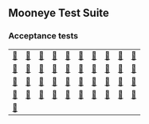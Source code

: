 ## Mooneye Test Suite

### Acceptance tests

|       |       |       |       |       |       |       |       |       |       |
| :---: | :---: | :---: | :---: | :---: | :---: | :---: | :---: | :---: | :---: |
| [:green_heart:](x "rst_timing.gb") | [:green_heart:](x "jp_timing.gb") | [:green_heart:](x "reti_timing.gb") | [:green_heart:](x "oam_dma_timing.gb") | [:red_circle:](x "if_ie_registers.gb") | [:red_circle:](x "boot_regs-mgb.gb") | [:red_circle:](x "rapid_di_ei.gb") | [:green_heart:](x "oam_dma_restart.gb") | [:green_heart:](x "pop_timing.gb") | [:green_heart:](x "jp_cc_timing.gb") |
| [:green_heart:](x "oam_dma_start.gb") | [:green_heart:](x "push_timing.gb") | [:red_circle:](x "boot_regs-sgb2.gb") | [:green_heart:](x "add_sp_e_timing.gb") | [:red_circle:](x "di_timing-GS.gb") | [:red_circle:](x "intr_timing.gb") | [:green_heart:](x "ld_hl_sp_e_timing.gb") | [:red_circle:](x "boot_div2-S.gb") | [:red_circle:](x "boot_div-S.gb") | [:red_circle:](x "reti_intr_timing.gb") |
| [:green_heart:](x "call_cc_timing2.gb") | [:red_circle:](x "halt_ime0_nointr_timing.gb") | [:green_heart:](x "div_timing.gb") | [:green_heart:](x "halt_ime0_ei.gb") | [:red_circle:](x "boot_hwio-S.gb") | [:green_heart:](x "call_cc_timing.gb") | [:red_circle:](x "ei_sequence.gb") | [:green_heart:](x "boot_regs-dmgABC.gb") | [:green_heart:](x "ret_cc_timing.gb") | [:red_circle:](x "boot_div-dmg0.gb") |
| [:red_circle:](x "halt_ime1_timing2-GS.gb") | [:red_circle:](x "boot_div-dmgABCmgb.gb") | [:red_circle:](x "boot_hwio-dmgABCmgb.gb") | [:red_circle:](x "boot_regs-dmg0.gb") | [:green_heart:](x "call_timing2.gb") | [:green_heart:](x "call_timing.gb") | [:red_circle:](x "ei_timing.gb") | [:red_circle:](x "boot_hwio-dmg0.gb") | [:red_circle:](x "boot_regs-sgb.gb") | [:green_heart:](x "halt_ime1_timing.gb") |
| [:green_heart:](x "ret_timing.gb") |
